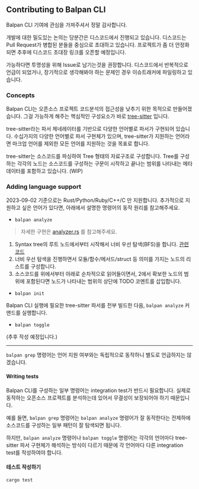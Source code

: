 ## Contributing to Balpan CLI

Balpan CLI 기여에 관심을 가져주셔서 정말 감사합니다.

개발에 대한 밀도있는 논의는 당분간은 디스코드에서 진행되고 있습니다. 디스코드는 Pull Request가 병합된 분들을 중심으로 초대하고 있습니다. 프로젝트가 좀 더 안정화되면 추후에 디스코드 초대장 링크를 오픈할 예정입니다.

가능하다면 투명성을 위해 Issue로 남기는것을 권장합니다. 디스코드에서 반복적으로 언급이 되었거나, 장기적으로 생각해봐야 하는 문제인 경우 이슈트래커에 파일링하고 있습니다.

### Concepts

Balpan CLI는 오픈소스 프로젝트 코드분석의 접근성을 낮추기 위한 목적으로 만들어졌습니다. 그걸 가능하게 해주는 핵심적인 구성요소가 바로 [tree-sitter](https://tree-sitter.github.io/) 입니다.

tree-sitter라는 파서 제네레이터를 기반으로 다양한 언어별로 파서가 구현되어 있습니다. 수십가지의 다양한 언어별로 파서 구현체가 있으며, tree-sitter가 지원하는 언어라면 마크업 언어를 제외한 모든 언어를 지원하는 것을 목표로 합니다.

tree-sitter는 소스코드를 파싱하여 Tree 형태의 자료구조로 구성합니다. Tree를 구성하는 각각의 노드는 소스코드를 구성하는 구문이 시작하고 끝나는 범위를 나타내는 메타데이터를 포함하고 있습니다. (WIP)


### Adding language support

2023-09-02 기준으로는 Rust/Python/Ruby/C++/C 만 지원합니다. 추가적으로 지원하고 싶은 언어가 있다면, 아래에서 설명한 명령어의 동작 원리를 참고해주세요.

* `balpan analyze`

> 자세한 구현은 [analyzer.rs](https://github.com/balpan-rs/balpan/blob/main/src/analyzer.rs) 를 참고해주세요.

1. Syntax tree의 루트 노드에서부터 시작해서 너비 우선 탐색(BFS)을 합니다.  [관련 코드](https://github.com/balpan-rs/balpan/blob/main/src/analyzer.rs#L214-L281)
2. 너비 우선 탐색을 진행하면서 모듈/함수/메서드/struct 등 의미를 가지는 노드의 리스트를 구성합니다. 
3. 소스코드를 위에서부터 아래로 순차적으로 읽어들이면서, 2에서 확보한 노드의 범위에 포함된다면 노드가 나타내는 범위의 상단에 TODO 코멘트를 삽입합니다.

* `balpan init`

Balpan CLI 실행에 필요한 tree-sitter 파서를 전부 빌드한 다음, `balpan analyze` 커맨드를 실행합니다.

* `balpan toggle`

(추후 작성 예정입니다.)

---

`balpan grep` 명령어는 언어 지원 여부와는 독립적으로 동작하니 별도로 언급하지는 않겠습니다.

#### Writing tests

Balpan CLI를 구성하는 일부 명령어는 integration test가 반드시 필요합니다. 실제로 동작하는 오픈소스 프로젝트를 분석하는데 있어서 무결성이 보장되어야 하기 때문입니다.

예를 들면, `balpan grep` 명령어는 `balpan analyze` 명령어가 잘 동작한다는 전제하에 소스코드를 구성하는 일부 패턴이 잘 탐색되면 됩니다.

하지만, `balpan analyze` 명령어나 `balpan toggle` 명령어는 각각의 언어마다 tree-sitter 파서 구현체가 해석하는 방식이 다르기 때문에 각 언어마다 다른 integration test를 작성하여야 합니다. 



#### 테스트 작성하기


```sh
cargo test
```
